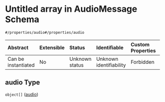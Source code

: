 # Untitled array in AudioMessage Schema

```txt
#/properties/audio#/properties/audio
```



| Abstract            | Extensible | Status         | Identifiable            | Custom Properties | Additional Properties | Access Restrictions | Defined In                                                                                         |
| :------------------ | :--------- | :------------- | :---------------------- | :---------------- | :-------------------- | :------------------ | :------------------------------------------------------------------------------------------------- |
| Can be instantiated | No         | Unknown status | Unknown identifiability | Forbidden         | Allowed               | none                | [audio-message.json*](../../schema/extended-information/audio-message.json "open original schema") |

## audio Type

`object[]` ([audio](audio-message-properties-audio-audio.md))
